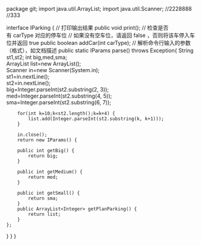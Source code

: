 package git;
import java.util.ArrayList;
import java.util.Scanner;
//2228888
//333



interface IParking {
	// 打印输出结果
	public void print();
	// 检查是否有 carType 对应的停车位
	// 如果没有空车位，请返回 false ，否则将该车停入车位并返回 true
	public boolean addCar(int carType);
	// 解析命令行输入的参数（格式），如文档描述
	public static IParams parse() throws Exception{
		String st1,st2;
		int big,med,sma;		
		ArrayList<Integer> list=new ArrayList<Integer>();		
		Scanner in=new Scanner(System.in);		
		st1=in.nextLine();		
		st2=in.nextLine();		
		big=Integer.parseInt(st2.substring(2, 3));		
		med=Integer.parseInt(st2.substring(4, 5));		
		sma=Integer.parseInt(st2.substring(6, 7));		

		for(int k=10;k<st2.length();k=k+4) {		
			list.add(Integer.parseInt(st2.substring(k, k+1)));	
		}
				
		in.close();
		return new IParams() {		
		
		public int getBig() {				
			return big;			
		}

		public int getMedium() {				
			return med;			
		}
			
		public int getSmall() {				
			return sma;			
		}				
		public ArrayList<Integer> getPlanParking() {
			return list;				
		}
	};
  }
	}
}
